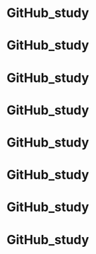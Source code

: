 # GitHub_study
# GitHub_study
# GitHub_study
# GitHub_study
# GitHub_study
# GitHub_study
# GitHub_study
# GitHub_study
